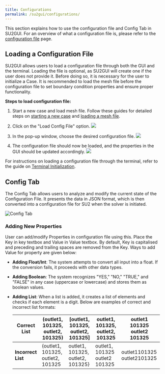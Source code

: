 ```yaml
---
title: Configurations
permalink: /su2gui/configurations/
---
```


This section explains how to use the configuration file and Config Tab in SU2GUI. For an overview of what a configuration file is, please refer to the [configuration file](../../docs_v7/Configuration-File/) page.

## Loading a Configuration File
SU2GUI allows users to load a configuration file through both the GUI and the terminal. Loading the file is optional, as SU2GUI will create one if the user does not provide it. Before doing so, it is necessary for the user to initialize a Case. It is recommended to load the mesh file before the configuration file to set boundary condition properties and ensure proper functionality.

**Steps to load configuration file:**

 1. Start a new case and load mesh file. Follow these guides for detailed steps on [starting a new case](../Manage-Cases/#starting-a-new-case) and [loading a mesh file](../Mesh-File).
 

 2. Click on the "Load Config File" option. ![](../../su2gui_files/User_guide/Configuration/button-config-file.png)
 

 3. In the pop-up window, choose the desired configuration file. ![](../../su2gui_files/User_guide/Configuration/choose-config-file.png)
 

 4.  The configuration file should now be loaded, and the properties in the GUI should be updated accordingly. ![](../../su2gui_files/User_guide/Configuration/loaded-config-file.png)



For instructions on loading a configuration file through the terminal, refer to the guide on [ Terminal Initialization](./../Terminal-Initialization).

## Config Tab

The Config Tab allows users to analyze and modify the current state of the Configuration File. It presents the data in JSON format, which is then converted into a configuration file for SU2 when the solver is initiated.

![Config Tab](../../su2gui_files/User_guide/Configuration/config-tab.png)

### Adding New Properties

User can add/modify Properties in configuration file using this. Place the Key in key textbox and Value in Value textbox. By default, Key is capitalised and preceding and trailing spaces are removed from the Key. Ways to add Value for property are given below:

- **Adding Float/Int**: The system attempts to convert all input into a float. If the conversion fails, it proceeds with other data types.
  
- **Adding Boolean**: The system recognizes "YES," "NO," "TRUE," and "FALSE" in any case (uppercase or lowercase) and stores them as boolean values.

- **Adding List**: When a list is added, it creates a list of elements and checks if each element is a digit. Below are examples of correct and incorrect list formats:



  | **Correct List**  | (outlet1, 101325, outlet2, 101325) | [outlet1, 101325, outlet2, 101325] | outlet1, 101325, outlet2, 101325 | outlet1 101325 outlet2 101325 |
  |-------------------|------------------------------------|------------------------------------|---------------------------------|--------------------------------|
  | **Incorrect List** | (outlet1, 101325, outlet2, 101325 | outlet1, 101325, outlet2, 101325} | outlet1, 101325 outlet2 101325 | outlet1101325 outlet2101325 |